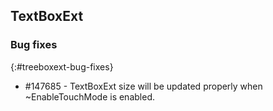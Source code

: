 ## TextBoxExt

### Bug fixes 
{:#treeboxext-bug-fixes}

* \#147685 - TextBoxExt size will be updated properly when ~EnableTouchMode is enabled. 

